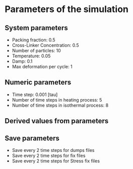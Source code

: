 # Parameters of the simulation

## System parameters 

- Packing fraction: 0.5
- Cross-Linker Concentration: 0.5
- Number of particles: 10
- Temperature: 0.05
- Damp: 0.1
- Max deformation per cycle: 1

 ## Numeric parameters 

- Time step: 0.001 [tau]
- Number of time steps in heating process: 5
- Number of time steps in isothermal process: 8

 ## Derived values from parameters 


 ## Save parameters 

- Save every 2 time steps for dumps files
- Save every 2 time steps for fix files
- Save every 2 time steps for Stress fix files

